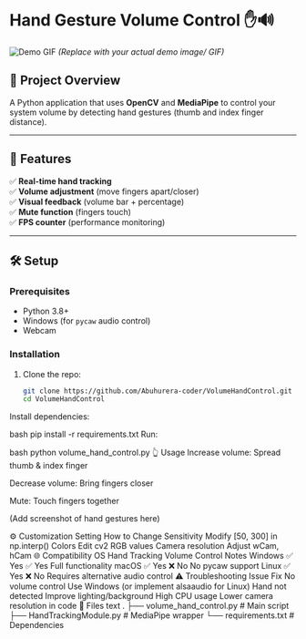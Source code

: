 # Hand Gesture Volume Control ✋🔊  

![Demo GIF](demo.gif) *(Replace with your actual demo image/ GIF)*  

## 📌 Project Overview  
A Python application that uses **OpenCV** and **MediaPipe** to control your system volume by detecting hand gestures (thumb and index finger distance).  

---

## 🚀 Features  
✅ **Real-time hand tracking**  
✅ **Volume adjustment** (move fingers apart/closer)  
✅ **Visual feedback** (volume bar + percentage)  
✅ **Mute function** (fingers touch)  
✅ **FPS counter** (performance monitoring)  

---

## 🛠 Setup  

### Prerequisites  
- Python 3.8+  
- Windows (for `pycaw` audio control)  
- Webcam  

### Installation  
1. Clone the repo:  
   ```bash
   git clone https://github.com/Abuhurera-coder/VolumeHandControl.git
   cd VolumeHandControl
Install dependencies:

bash
pip install -r requirements.txt
Run:

bash
python volume_hand_control.py
👆 Usage
Increase volume: Spread thumb & index finger

Decrease volume: Bring fingers closer

Mute: Touch fingers together

(Add screenshot of hand gestures here)

⚙ Customization
Setting	How to Change
Sensitivity	Modify [50, 300] in np.interp()
Colors	Edit cv2 RGB values
Camera resolution	Adjust wCam, hCam
🌐 Compatibility
OS	Hand Tracking	Volume Control	Notes
Windows	✅ Yes	✅ Yes	Full functionality
macOS	✅ Yes	❌ No	No pycaw support
Linux	✅ Yes	❌ No	Requires alternative audio control
⚠ Troubleshooting
Issue	Fix
No volume control	Use Windows (or implement alsaaudio for Linux)
Hand not detected	Improve lighting/background
High CPU usage	Lower camera resolution in code
📂 Files
text
.
├── volume_hand_control.py  # Main script
├── HandTrackingModule.py   # MediaPipe wrapper
└── requirements.txt       # Dependencies
